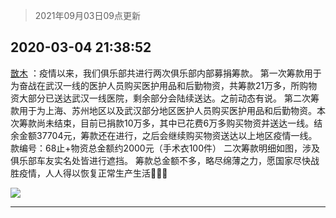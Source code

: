 > 2021年09月03日09点更新
<link rel="stylesheet" href="https://cdn.jsdelivr.net/gh/taotie6/sampleJSON@main/css/photo_show.css">


 ## 2020-03-04 21:38:52 

 [㪚木](https://www.coolapk.com/feed/16995813?shareKey=ZTdjOTQ5NDQ1YWEyNjEzMTc1Mzc~) ：疫情以来，我们俱乐部共进行两次俱乐部内部募捐筹款。
第一次筹款用于为奋战在武汉一线的医护人员购买医护用品和后勤物资，共筹款21万多，所购物资大部分已送达武汉一线医院，剩余部分会陆续送达。之前动态有说。
第二次筹款用于为上海、苏州地区以及武汉部分地区医护人员购买医护用品和后勤物资<!--break-->。本次筹款尚未结束，目前已捐款10万多，其中已花费6万多购买物资并送达一线。结余金额37704元，筹款还在进行，之后会继续购买物资送达以上地区疫情一线。款编号：68止+物资总金额约2000元（手术衣100件）
二次筹款明细如图，涉及俱乐部车友实名处皆进行遮挡。
筹款总金额不多，略尽绵薄之力，愿国家尽快战胜疫情，人人得以恢复正常生产生活🙏🙏🙏 

<div class="album">
<img class="img-item" src="http://image.coolapk.com/feed/2020/0304/21/1081091_0be969a3_9131_1148@1080x1651.jpeg" />
</div>

 ------- 

